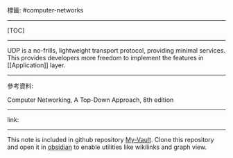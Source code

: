 標籤: #computer-networks 

---

[TOC]

---

UDP is a no-frills, lightweight transport protocol, providing minimal services. This provides developers more freedom to implement the features in [[Application]] layer.

---

參考資料:

Computer Networking, A Top-Down Approach, 8th edition

---

link:


---

This note is included in github repository [My-Vault](https://github.com/LittleD3092/My-Vault.git). Clone this repository and open it in [obsidian](https://obsidian.md/) to enable utilities like wikilinks and graph view.